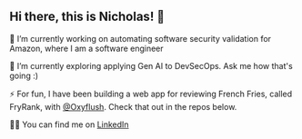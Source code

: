 ## Hi there, this is Nicholas! 👋

🔭 I’m currently working on automating software security validation for Amazon, where I am a software engineer

🌱 I’m currently exploring applying Gen AI to DevSecOps. Ask me how that's going :)

⚡ For fun, I have been building a web app for reviewing French Fries, called FryRank, with [@Oxyflush](https://github.com/oxyflush). Check that out in the repos below.

👨‍💼 You can find me on [LinkedIn](https://www.linkedin.com/in/nicholas-privitera/)

<!--
**NickPriv/NickPriv** is a ✨ _special_ ✨ repository because its `README.md` (this file) appears on your GitHub profile.

Here are some ideas to get you started:

- 🔭 I’m currently working on ...
- 🌱 I’m currently learning ...
- 👯 I’m looking to collaborate on ...
- 🤔 I’m looking for help with ...
- 💬 Ask me about ...
- 📫 How to reach me: ...
- 😄 Pronouns: ...
- ⚡ Fun fact: ...
-->
